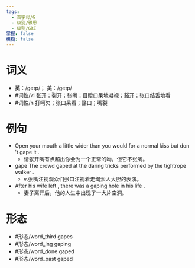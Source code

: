 ```yaml
---
tags:
  - 首字母/G
  - 级别/雅思
  - 级别/GRE
掌握: false
模糊: false
---
```

# 词义
- 英：/ɡeɪp/； 美：/ɡeɪp/
- #词性/vi  张开；裂开；张嘴；目瞪口呆地凝视；豁开；张口结舌地看
- #词性/n  打呵欠；张口呆看；豁口；嘴裂
# 例句
- Open your mouth a little wider than you would for a normal kiss but don 't gape it .
	- 请张开嘴有点超出你会为一个正常的吻，但它不张嘴。
- gape The crowd gaped at the daring tricks performed by the tightrope walker .
	- v.张嘴注视观众们张口注视着走绳索人大胆的表演。
- After his wife left , there was a gaping hole in his life .
	- 妻子离开后，他的人生中出现了一大片空洞。
# 形态
- #形态/word_third gapes
- #形态/word_ing gaping
- #形态/word_done gaped
- #形态/word_past gaped
